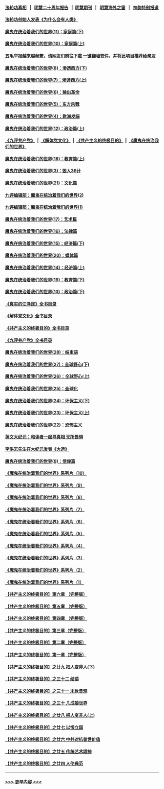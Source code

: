 #### [法轮功真相](https://github.com/gfw-breaker/truth/blob/master/README.md?t=0) &nbsp;&nbsp;|&nbsp;&nbsp; [明慧二十周年报告](https://github.com/gfw-breaker/mh-reports/blob/master/README.md?t=0) &nbsp;&nbsp;|&nbsp;&nbsp;[明慧期刊](https://github.com/gfw-breaker/mh-qikan) &nbsp;&nbsp;|&nbsp;&nbsp; [明慧海外之窗](https://github.com/gfw-breaker/mh-news/blob/master/README.md?t=0) &nbsp;&nbsp;|&nbsp;&nbsp; [神韵特别报道](https://github.com/gfw-breaker/mh-news/blob/master/shenyun.md?t=0)
#### [法轮功创始人发表《为什么会有人类》](../pages/nsc422/n13912117.md?t=03261843) 
#### [魔鬼在统治着我们的世界(11)：家庭篇(下)](../pages/nsc422/n10440961.md?t=03261843) 
#### [魔鬼在统治着我们的世界(10)：家庭篇(上)](../pages/nsc422/n10435448.md?t=03261843) 
#### 五毛举报越来越频繁，请网友们前往下载 [一键翻墙软件](https://github.com/gfw-breaker/ssr-accounts)，并将此项目推荐给亲友
#### [魔鬼在统治着我们的世界(8)：渗透西方(下)](../pages/nsc422/n10429603.md?t=03261843) 
#### [魔鬼在统治着我们的世界(7)：渗透西方(上)](../pages/nsc422/n10426013.md?t=03261843) 
#### [魔鬼在统治着我们的世界(6)：输出革命](../pages/nsc422/n10421536.md?t=03261843) 
#### [魔鬼在统治着我们的世界(5)：东方杀戮](../pages/nsc422/n10417707.md?t=03261843) 
#### [魔鬼在统治着我们的世界(4)：欧洲发端](../pages/nsc422/n10414890.md?t=03261843) 
#### [魔鬼在统治着我们的世界(12)：政治篇(上)](../pages/nsc422/n10444576.md?t=03261843) 
#### [《九评共产党》](https://github.com/begood0513/9ping.md/blob/master/README.md) &nbsp;|&nbsp; [《解体党文化》](../../../../jtdwh.md/blob/master/README.md)  &nbsp;|&nbsp; [《共产主义的终极目的》](../../../../gczydzjmd.md/blob/master/README.md) &nbsp;|&nbsp; [《魔鬼在统治我们的世界》](../../../../mgztzwmdsj.md/blob/master/README.md) 
#### [魔鬼在统治着我们的世界(18)：教育篇(上)](../pages/nsc422/n10526970.md?t=03261843) 
#### [魔鬼在统治着我们的世界(3)：毁人36计](../pages/nsc422/n10411583.md?t=03261843) 
#### [魔鬼在统治着我们的世界(21)：文化篇](../pages/nsc422/n10597706.md?t=03261843) 
#### [九评编辑部：魔鬼在统治着我们的世界(2)](../pages/nsc422/n10410036.md?t=03261843) 
#### [九评编辑部：魔鬼在统治着我们的世界(1)](../pages/nsc422/n10406825.md?t=03261843) 
#### [魔鬼在统治着我们的世界(17)：艺术篇](../pages/nsc422/n10499093.md?t=03261843) 
#### [魔鬼在统治着我们的世界(16)：法律篇](../pages/nsc422/n10485969.md?t=03261843) 
#### [魔鬼在统治着我们的世界(15)：经济篇(下)](../pages/nsc422/n10469975.md?t=03261843) 
#### [魔鬼在统治着我们的世界(20)：媒体篇](../pages/nsc422/n10586579.md?t=03261843) 
#### [魔鬼在统治着我们的世界(14)：经济篇(上)](../pages/nsc422/n10457370.md?t=03261843) 
#### [魔鬼在统治着我们的世界(19)：教育篇(下)](../pages/nsc422/n10564808.md?t=03261843) 
#### [魔鬼在统治着我们的世界(13)：政治篇(下)](../pages/nsc422/n10448270.md?t=03261843) 
#### [《真实的江泽民》全书目录](../pages/nsc422/n13721399.md?t=03261843) 
#### [《解体党文化》全书目录](../pages/nsc422/n13721157.md?t=03261843) 
#### [《共产主义的终极目的》全书目录](../pages/nsc422/n13721048.md?t=03261843) 
#### [《九评共产党》全书目录](../pages/nsc422/n13708085.md?t=03261843) 
#### [魔鬼在统治着我们的世界(28)：结束语](../pages/nsc422/n10936246.md?t=03261843) 
#### [魔鬼在统治着我们的世界(27)：全球野心(下)](../pages/nsc422/n10928319.md?t=03261843) 
#### [魔鬼在统治着我们的世界(26)：全球野心(上)](../pages/nsc422/n10900318.md?t=03261843) 
#### [魔鬼在统治着我们的世界(25)：全球化](../pages/nsc422/n10788205.md?t=03261843) 
#### [魔鬼在统治着我们的世界(24)：环保主义(下)](../pages/nsc422/n10695307.md?t=03261843) 
#### [魔鬼在统治着我们的世界(23)：环保主义(上)](../pages/nsc422/n10688613.md?t=03261843) 
#### [魔鬼在统治着我们的世界(22)：恐怖主义](../pages/nsc422/n10614727.md?t=03261843) 
#### [英文大纪元：和读者一起寻真相 无所畏惧](../pages/nsc422/n12542027.md?t=03261843) 
#### [李洪志先生在大纪元发表《大选》](../pages/nsc422/n12534746.md?t=03261843) 
#### [魔鬼在统治着我们的世界(9)：信仰篇](../pages/nsc422/n10432159.md?t=03261843) 
#### [《魔鬼在统治着我们的世界》系列片（10）](../pages/nsc422/n12292670.md?t=03261843) 
#### [《魔鬼在统治着我们的世界》系列片（9）](../pages/nsc422/n12290859.md?t=03261843) 
#### [《魔鬼在统治着我们的世界》系列片（8）](../pages/nsc422/n12287445.md?t=03261843) 
#### [《魔鬼在统治着我们的世界》系列片（7）](../pages/nsc422/n12283425.md?t=03261843) 
#### [《魔鬼在统治着我们的世界》系列片（6）](../pages/nsc422/n12282314.md?t=03261843) 
#### [《魔鬼在统治着我们的世界》系列片（5）](../pages/nsc422/n12281419.md?t=03261843) 
#### [《魔鬼在统治着我们的世界》系列片（4）](../pages/nsc422/n12274024.md?t=03261843) 
#### [《魔鬼在统治着我们的世界》系列片（3）](../pages/nsc422/n12271322.md?t=03261843) 
#### [《魔鬼在统治着我们的世界》系列片（2）](../pages/nsc422/n12269049.md?t=03261843) 
#### [《魔鬼在统治着我们的世界》系列片（1）](../pages/nsc422/n12267575.md?t=03261843) 
#### [【共产主义的终极目的】第六章 （完整版）](../pages/nsc422/n11428913.md?t=03261843) 
#### [【共产主义的终极目的】第五章 （完整版）](../pages/nsc422/n11428912.md?t=03261843) 
#### [【共产主义的终极目的】第四章 （完整版）](../pages/nsc422/n11428907.md?t=03261843) 
#### [【共产主义的终极目的】第三章（完整版）](../pages/nsc422/n11428848.md?t=03261843) 
#### [【共产主义的终极目的】第二章（完整版）](../pages/nsc422/n11428831.md?t=03261843) 
#### [【共产主义的终极目的】第一章（完整版）](../pages/nsc422/n11417651.md?t=03261843) 
#### [【共产主义的终极目的】之廿九 把人变非人(下)](../pages/nsc422/n11344140.md?t=03261843) 
#### [【共产主义的终极目的】之三十二 结语](../pages/nsc422/n11360535.md?t=03261843) 
#### [【共产主义的终极目的】之三十一 末世景观](../pages/nsc422/n11351129.md?t=03261843) 
#### [【共产主义的终极目的】之三十 几成狼世界](../pages/nsc422/n11348280.md?t=03261843) 
#### [【共产主义的终极目的】之廿八 把人变非人(上)](../pages/nsc422/n11340492.md?t=03261843) 
#### [【共产主义的终极目的】之廿七 以恨立国](../pages/nsc422/n11336944.md?t=03261843) 
#### [【共产主义的终极目的】之廿六 中共对抗普世价值](../pages/nsc422/n11324785.md?t=03261843) 
#### [【共产主义的终极目的】之廿五 传统艺术颂神](../pages/nsc422/n11296396.md?t=03261843) 
#### [【共产主义的终极目的】之廿四 人伦典范](../pages/nsc422/n11296397.md?t=03261843) 

----
#### [ >>> 更早内容 <<< ](../indexes/nsc422-earlier.md)
